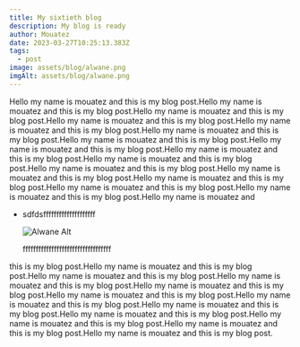 ```yaml
---
title: My sixtieth blog
description: My blog is ready
author: Mouatez
date: 2023-03-27T10:25:13.383Z
tags:
  - post
image: assets/blog/alwane.png
imgAlt: assets/blog/alwane.png
---
```

H﻿ello my name is mouatez and this is my blog post.H﻿ello my name is mouatez and this is my blog post.H﻿ello my name is mouatez and this is my blog post.H﻿ello my name is mouatez and this is my blog post.H﻿ello my name is mouatez and this is my blog post.H﻿ello my name is mouatez and this is my blog post.H﻿ello my name is mouatez and this is my blog post.H﻿ello my name is mouatez and this is my blog post.H﻿ello my name is mouatez and this is my blog post.H﻿ello my name is mouatez and this is my blog post.H﻿ello my name is mouatez and this is my blog post.H﻿ello my name is mouatez and this is my blog post.H﻿ello my name is mouatez and this is my blog post.H﻿ello my name is mouatez and this is my blog post.H﻿ello my name is mouatez and this is my blog post.H﻿ello my name is mouatez and 

* s﻿dfdsffffffffffffffffffff

  ![Alwane Alt ](assets/blog/alwane.png "Alwane Tool")

  f﻿fffffffffffffffffffffffffffffffff

this is my blog post.H﻿ello my name is mouatez and this is my blog post.H﻿ello my name is mouatez and this is my blog post.H﻿ello my name is mouatez and this is my blog post.H﻿ello my name is mouatez and this is my blog post.H﻿ello my name is mouatez and this is my blog post.H﻿ello my name is mouatez and this is my blog post.H﻿ello my name is mouatez and this is my blog post.H﻿ello my name is mouatez and this is my blog post.H﻿ello my name is mouatez and this is my blog post.H﻿ello my name is mouatez and this is my blog post.H﻿ello my name is mouatez and this is my blog post.